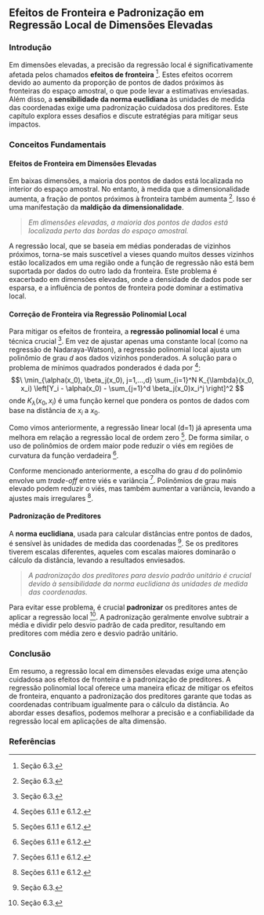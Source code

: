 ## Efeitos de Fronteira e Padronização em Regressão Local de Dimensões Elevadas

### Introdução
Em dimensões elevadas, a precisão da regressão local é significativamente afetada pelos chamados **efeitos de fronteira** [^10]. Estes efeitos ocorrem devido ao aumento da proporção de pontos de dados próximos às fronteiras do espaço amostral, o que pode levar a estimativas enviesadas. Além disso, a **sensibilidade da norma euclidiana** às unidades de medida das coordenadas exige uma padronização cuidadosa dos preditores. Este capítulo explora esses desafios e discute estratégias para mitigar seus impactos.

### Conceitos Fundamentais

#### Efeitos de Fronteira em Dimensões Elevadas
Em baixas dimensões, a maioria dos pontos de dados está localizada no interior do espaço amostral. No entanto, à medida que a dimensionalidade aumenta, a fração de pontos próximos à fronteira também aumenta [^10]. Isso é uma manifestação da **maldição da dimensionalidade**.

> *Em dimensões elevadas, a maioria dos pontos de dados está localizada perto das bordas do espaço amostral.*

A regressão local, que se baseia em médias ponderadas de vizinhos próximos, torna-se mais suscetível a vieses quando muitos desses vizinhos estão localizados em uma região onde a função de regressão não está bem suportada por dados do outro lado da fronteira. Este problema é exacerbado em dimensões elevadas, onde a densidade de dados pode ser esparsa, e a influência de pontos de fronteira pode dominar a estimativa local.

#### Correção de Fronteira via Regressão Polinomial Local
Para mitigar os efeitos de fronteira, a **regressão polinomial local** é uma técnica crucial [^10]. Em vez de ajustar apenas uma constante local (como na regressão de Nadaraya-Watson), a regressão polinomial local ajusta um polinômio de grau *d* aos dados vizinhos ponderados. A solução para o problema de mínimos quadrados ponderados é dada por [^5]:
$$\
\min_{\alpha(x_0), \beta_j(x_0), j=1,...,d} \sum_{i=1}^N K_{\lambda}(x_0, x_i) \left[Y_i - \alpha(x_0) - \sum_{j=1}^d \beta_j(x_0)x_i^j \right]^2
$$
onde $K_{\lambda}(x_0, x_i)$ é uma função kernel que pondera os pontos de dados com base na distância de $x_i$ a $x_0$.

Como vimos anteriormente, a regressão linear local (d=1) já apresenta uma melhora em relação a regressão local de ordem zero [^5]. De forma similar, o uso de polinômios de ordem maior pode reduzir o viés em regiões de curvatura da função verdadeira [^5].

Conforme mencionado anteriormente, a escolha do grau *d* do polinômio envolve um *trade-off* entre viés e variância [^5]. Polinômios de grau mais elevado podem reduzir o viés, mas também aumentar a variância, levando a ajustes mais irregulares [^5].

#### Padronização de Preditores
A **norma euclidiana**, usada para calcular distâncias entre pontos de dados, é sensível às unidades de medida das coordenadas [^10]. Se os preditores tiverem escalas diferentes, aqueles com escalas maiores dominarão o cálculo da distância, levando a resultados enviesados.

> *A padronização dos preditores para desvio padrão unitário é crucial devido à sensibilidade da norma euclidiana às unidades de medida das coordenadas.*

Para evitar esse problema, é crucial **padronizar** os preditores antes de aplicar a regressão local [^10]. A padronização geralmente envolve subtrair a média e dividir pelo desvio padrão de cada preditor, resultando em preditores com média zero e desvio padrão unitário.

### Conclusão
Em resumo, a regressão local em dimensões elevadas exige uma atenção cuidadosa aos efeitos de fronteira e à padronização de preditores. A regressão polinomial local oferece uma maneira eficaz de mitigar os efeitos de fronteira, enquanto a padronização dos preditores garante que todas as coordenadas contribuam igualmente para o cálculo da distância. Ao abordar esses desafios, podemos melhorar a precisão e a confiabilidade da regressão local em aplicações de alta dimensão.

### Referências
[^5]: Seções 6.1.1 e 6.1.2.
[^10]: Seção 6.3.
<!-- END -->